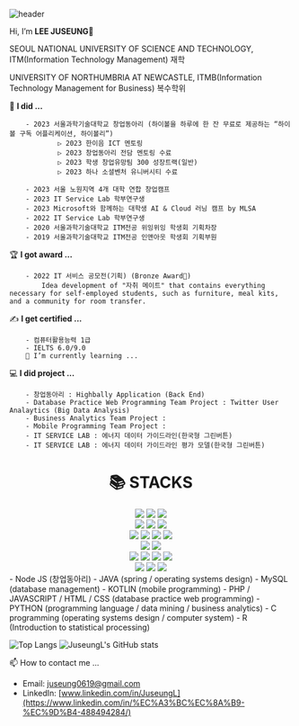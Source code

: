 ![header](https://capsule-render.vercel.app/api?type=wave&color=auto&height=300&section=header&text=LEE%20JUSEUNG&fontSize=90)

Hi, I’m **LEE JUSEUNG👋**

SEOUL NATIONAL UNIVERSITY OF SCIENCE AND TECHNOLOGY, ITM(Information Technology Management) 재학

UNIVERSITY OF NORTHUMBRIA AT NEWCASTLE, ITMB(Information Technology Management for Business) 복수학위


📔 **I did ...**

        - 2023 서울과학기술대학교 창업동아리 (하이볼을 하루에 한 잔 무료로 제공하는 “하이볼 구독 어플리케이션, 하이볼리”)  
                ▷ 2023 한이음 ICT 멘토링 
                ▷ 2023 창업동아리 전담 멘토링 수료  
                ▷ 2023 학생 창업유망팀 300 성장트랙(일반)
                ▷ 2023 하나 소셜벤처 유니버시티 수료  

        - 2023 서울 노원지역 4개 대학 연합 창업캠프
        - 2023 IT Service Lab 학부연구생
        - 2023 Microsoft와 함께하는 대학생 AI & Cloud 러닝 캠프 by MLSA
        - 2022 IT Service Lab 학부연구생
        - 2020 서울과학기술대학교 ITM전공 위잉위잉 학생회 기획차장
        - 2019 서울과학기술대학교 ITM전공 인앤아웃 학생회 기획부원


🏆 **I got award ...**

        - 2022 IT 서비스 공모전(기획) (Bronze Award🥉)  
            Idea development of "자취 메이트" that contains everything necessary for self-employed students, such as furniture, meal kits, and a community for room transfer.
    


✍ **I get certified ...**

        - 컴퓨터활용능력 1급
        - IELTS 6.0/9.0
        🌱 I’m currently learning ...


💻 **I did project ...**

        - 창업동아리 : Highbally Application (Back End)
        - Database Practice Web Programming Team Project : Twitter User Analaytics (Big Data Analysis)
        - Business Analytics Team Project :   
        - Mobile Programming Team Project : 
        - IT SERVICE LAB : 에너지 데이터 가이드라인(한국형 그린버튼)
        - IT SERVICE LAB : 에너지 데이터 가이드라인 평가 모델(한국형 그린버튼)    

<div align=center><h1>📚 STACKS</h1></div>

<div align=center> 
  <img src="https://img.shields.io/badge/node.js-339933?style=for-the-badge&logo=Node.js&logoColor=white">
  <img src="https://img.shields.io/badge/express-000000?style=for-the-badge&logo=express&logoColor=white">
  <img src="https://img.shields.io/badge/mysql-4479A1?style=for-the-badge&logo=mysql&logoColor=white">
  <br>

  <img src="https://img.shields.io/badge/spring-6DB33F?style=for-the-badge&logo=spring&logoColor=white"> 
  <img src="https://img.shields.io/badge/java-007396?style=for-the-badge&logo=java&logoColor=white">
  <img src="https://img.shields.io/badge/h2%20database-1C6EA4?style=for-the-badge&logo=h2&logoColor=white">
  <br>
  
  <img src="https://img.shields.io/badge/html5-E34F26?style=for-the-badge&logo=html5&logoColor=white"> 
  <img src="https://img.shields.io/badge/css-1572B6?style=for-the-badge&logo=css3&logoColor=white"> 
  <img src="https://img.shields.io/badge/javascript-F7DF1E?style=for-the-badge&logo=javascript&logoColor=black"> 
  <img src="https://img.shields.io/badge/php-777BB4?style=for-the-badge&logo=php&logoColor=white">
  <br>
  
  <img src="https://img.shields.io/badge/kotlin-0095D5?style=for-the-badge&logo=kotlin&logoColor=white">
  <img src="https://img.shields.io/badge/firebase-FFCA28?style=for-the-badge&logo=firebase&logoColor=white">
  <br>
  
  <img src="https://img.shields.io/badge/google_cloud-<white>?style=for-the-badge&logo=google-cloud&logoColor=white">
  <img src="https://img.shields.io/badge/naver%20cloud-03C75A?style=for-the-badge&logo=naver&logoColor=white">
  <img src="https://img.shields.io/badge/amazonaws-232F3E?style=for-the-badge&logo=amazonaws&logoColor=white"> 
  <img src="https://img.shields.io/badge/apache tomcat-F8DC75?style=for-the-badge&logo=apachetomcat&logoColor=white">
  <br>
    <img src="https://img.shields.io/badge/python-3776AB?style=for-the-badge&logo=python&logoColor=white"> 
  <img src="https://img.shields.io/badge/github-181717?style=for-the-badge&logo=github&logoColor=white">
  <img src="https://img.shields.io/badge/git-F05032?style=for-the-badge&logo=git&logoColor=white">
  <br>
</div>
- Node JS (창업동아리)
- JAVA (spring / operating systems design)
- MySQL (database management)
- KOTLIN (mobile programming)
- PHP / JAVASCRIPT / HTML / CSS (database practice web programming)
- PYTHON (programming language / data mining / business analytics)
- C programming (operating systems design / computer system)
- R (Introduction to statistical processing)


![Top Langs](https://github-readme-stats.vercel.app/api/top-langs/?username=JuseungL&layout=compact&theme=tokyonight)   ![JuseungL's GitHub stats](https://github-readme-stats.vercel.app/api?username=JuseungL&show_icons=true&theme=dark)   

📫 How to contact me ...  
- Email: juseung0619@gmail.com
- LinkedIn: [www.linkedin.com/in/JuseungL](https://www.linkedin.com/in/%EC%A3%BC%EC%8A%B9-%EC%9D%B4-488494284/)
